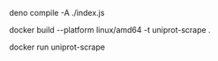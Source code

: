 deno compile -A ./index.js

docker build --platform linux/amd64 -t uniprot-scrape .

docker run uniprot-scrape